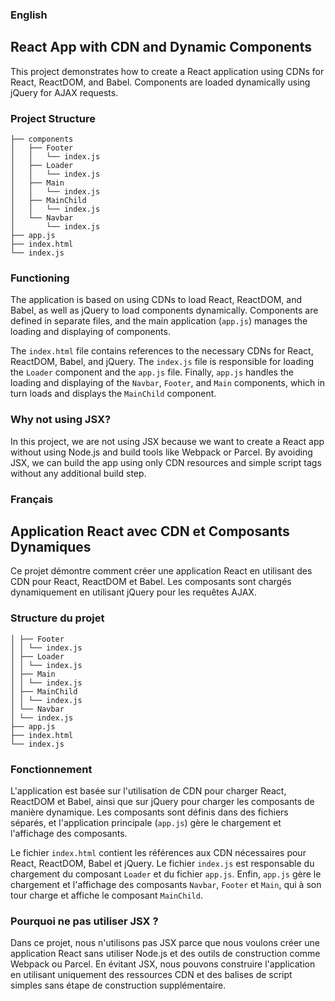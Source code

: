 ### English

## React App with CDN and Dynamic Components

This project demonstrates how to create a React application using CDNs for React, ReactDOM, and Babel. Components are loaded dynamically using jQuery for AJAX requests.

### Project Structure
```.
├── components
│   ├── Footer
│   │   └── index.js
│   ├── Loader
│   │   └── index.js
│   ├── Main
│   │   └── index.js
│   ├── MainChild
│   │   └── index.js
│   └── Navbar
│       └── index.js
├── app.js
├── index.html
└── index.js
```


### Functioning

The application is based on using CDNs to load React, ReactDOM, and Babel, as well as jQuery to load components dynamically. Components are defined in separate files, and the main application (`app.js`) manages the loading and displaying of components.

The `index.html` file contains references to the necessary CDNs for React, ReactDOM, Babel, and jQuery. The `index.js` file is responsible for loading the `Loader` component and the `app.js` file. Finally, `app.js` handles the loading and displaying of the `Navbar`, `Footer`, and `Main` components, which in turn loads and displays the `MainChild` component.

### Why not using JSX?

In this project, we are not using JSX because we want to create a React app without using Node.js and build tools like Webpack or Parcel. By avoiding JSX, we can build the app using only CDN resources and simple script tags without any additional build step.

### Français

## Application React avec CDN et Composants Dynamiques

Ce projet démontre comment créer une application React en utilisant des CDN pour React, ReactDOM et Babel. Les composants sont chargés dynamiquement en utilisant jQuery pour les requêtes AJAX.

### Structure du projet
```.├── components
│ ├── Footer
│ │ └── index.js
│ ├── Loader
│ │ └── index.js
│ ├── Main
│ │ └── index.js
│ ├── MainChild
│ │ └── index.js
│ └── Navbar
│ └── index.js
├── app.js
├── index.html
└── index.js
```


### Fonctionnement

L'application est basée sur l'utilisation de CDN pour charger React, ReactDOM et Babel, ainsi que sur jQuery pour charger les composants de manière dynamique. Les composants sont définis dans des fichiers séparés, et l'application principale (`app.js`) gère le chargement et l'affichage des composants.

Le fichier `index.html` contient les références aux CDN nécessaires pour React, ReactDOM, Babel et jQuery. Le fichier `index.js` est responsable du chargement du composant `Loader` et du fichier `app.js`. Enfin, `app.js` gère le chargement et l'affichage des composants `Navbar`, `Footer` et `Main`, qui à son tour charge et affiche le composant `MainChild`.

### Pourquoi ne pas utiliser JSX ?

Dans ce projet, nous n'utilisons pas JSX parce que nous voulons créer une application React sans utiliser Node.js et des outils de construction comme Webpack ou Parcel. En évitant JSX, nous pouvons construire l'application en utilisant uniquement des ressources CDN et des balises de script simples sans étape de construction supplémentaire.


